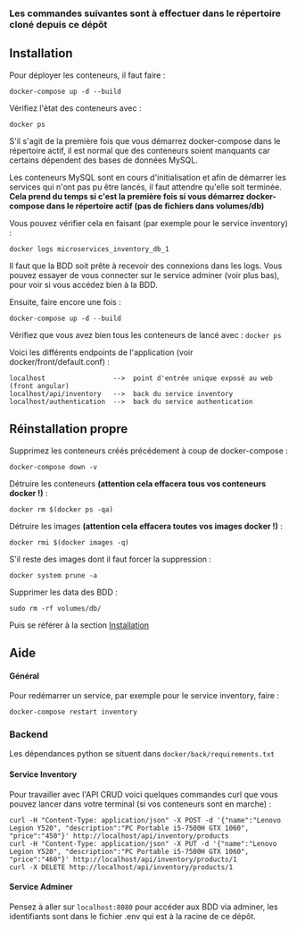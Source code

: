 ### Les commandes suivantes sont à effectuer dans le répertoire cloné depuis ce dépôt

## Installation

Pour déployer les conteneurs, il faut faire :

```
docker-compose up -d --build
```

Vérifiez l'état des conteneurs avec :
```
docker ps
```

S'il s'agit de la première fois que vous démarrez docker-compose dans le répertoire actif, il est normal que des conteneurs soient manquants car certains dépendent des bases de données MySQL.

Les conteneurs MySQL sont en cours d'initialisation et afin de  démarrer les services qui n'ont pas pu être lancés, il faut attendre qu'elle soit terminée.\
**Cela prend du temps si c'est la première fois si vous démarrez docker-compose dans le répertoire actif (pas de fichiers dans volumes/db)**

Vous pouvez vérifier cela en faisant (par exemple pour le service inventory) :
```
docker logs microservices_inventory_db_1
```

Il faut que la BDD soit prête à recevoir des connexions dans les logs.
Vous pouvez essayer de vous connecter sur le service adminer (voir plus bas), pour voir si vous accédez bien à la BDD.

Ensuite, faire encore une fois :

```
docker-compose up -d --build
```

Vérifiez que vous avez bien tous les conteneurs de lancé avec : ```docker ps```

Voici les différents endpoints de l'application (voir docker/front/default.conf) :

```
localhost 				  -->  point d'entrée unique exposé au web (front angular)
localhost/api/inventory   -->  back du service inventory
localhost/authentication  -->  back du service authentication
```

## Réinstallation propre

Supprimez les conteneurs créés précédement à coup de docker-compose :

```
docker-compose down -v
```

Détruire les conteneurs **(attention cela effacera tous vos conteneurs docker !)** :

```
docker rm $(docker ps -qa)
```

Détruire les images **(attention cela effacera toutes vos images docker !)** :

```
docker rmi $(docker images -q)
```

S'il reste des images dont il faut forcer la suppression :

```
docker system prune -a
```

Supprimer les data des BDD :

```
sudo rm -rf volumes/db/
```

Puis se référer à la section [Installation](#installation)

## Aide

#### Général

Pour redémarrer un service, par exemple pour le service inventory, faire :

```
docker-compose restart inventory
```

### Backend

Les dépendances python se situent dans ```docker/back/requirements.txt```

#### Service Inventory

Pour travailler avec l'API CRUD voici quelques commandes curl que vous pouvez lancer dans votre terminal (si vos conteneurs sont en marche) :

```
curl -H "Content-Type: application/json" -X POST -d '{"name":"Lenovo Legion Y520", "description":"PC Portable i5-7500H GTX 1060", "price":"450"}' http://localhost/api/inventory/products
curl -H "Content-Type: application/json" -X PUT -d '{"name":"Lenovo Legion Y520", "description":"PC Portable i5-7500H GTX 1060", "price":"460"}' http://localhost/api/inventory/products/1
curl -X DELETE http://localhost/api/inventory/products/1
```

#### Service Adminer

Pensez à aller sur ```localhost:8080``` pour accéder aux BDD via adminer, les identifiants sont dans le fichier .env qui est à la racine de ce dépôt.